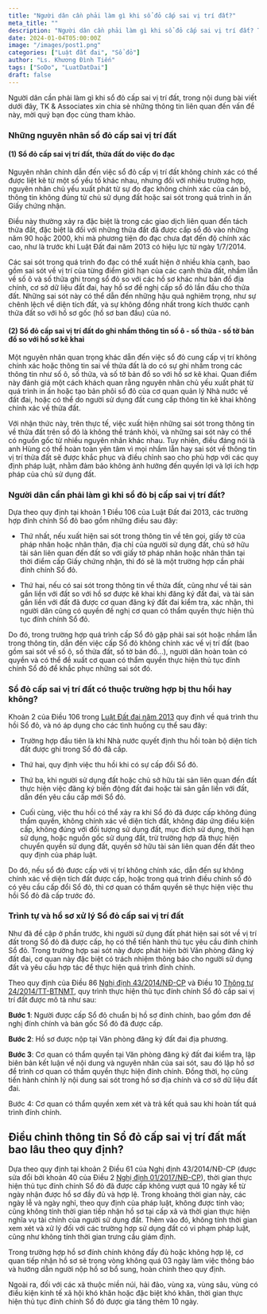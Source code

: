 ```yaml
---
title: "Người dân cần phải làm gì khi sổ đỏ cấp sai vị trí đất?"
meta_title: ""
description: "Người dân cần phải làm gì khi sổ đỏ cấp sai vị trí đất? Trong nội dung bài viết dưới đây, TK & Associates xin chia sẻ những thông tin liên quan đến vấn đề này, mời quý bạn đọc cùng tham khảo."
date: 2024-01-04T05:00:00Z
image: "/images/post1.png"
categories: ["Luật đất đai", "Sổ đỏ"]
author: "Ls. Khương Đình Tiến"
tags: ["SoDo", "LuatDatDai"]
draft: false
---
```


Người dân cần phải làm gì khi sổ đỏ cấp sai vị trí đất, trong nội dung bài viết dưới đây, TK & Associates xin chia sẻ những thông tin liên quan đến vấn đề này, mời quý bạn đọc cùng tham khảo.

### Những nguyên nhân sổ đỏ cấp sai vị trí đất
#### (1) Sổ đỏ cấp sai vị trí đất, thửa đất do việc đo đạc

Nguyên nhân chính dẫn đến việc sổ đỏ cấp vị trí đất không chính xác có thể được liệt kê từ một số yếu tố khác nhau, nhưng đối với nhiều trường hợp, nguyên nhân chủ yếu xuất phát từ sự đo đạc không chính xác của cán bộ, thông tin không đúng từ chủ sử dụng đất hoặc sai sót trong quá trình in ấn Giấy chứng nhận.

Điều này thường xảy ra đặc biệt là trong các giao dịch liên quan đến tách thửa đất, đặc biệt là đối với những thửa đất đã được cấp sổ đỏ vào những năm 90 hoặc 2000, khi mà phương tiện đo đạc chưa đạt đến độ chính xác cao, như là trước khi Luật Đất đai năm 2013 có hiệu lực từ ngày 1/7/2014.

Các sai sót trong quá trình đo đạc có thể xuất hiện ở nhiều khía cạnh, bao gồm sai sót về vị trí của từng điểm giới hạn của các cạnh thửa đất, nhầm lẫn về số ô và số thửa ghi trong sổ đỏ so với các hồ sơ khác như bản đồ địa chính, cơ sở dữ liệu đất đai, hay hồ sơ đề nghị cấp sổ đỏ lần đầu cho thửa đất. Những sai sót này có thể dẫn đến những hậu quả nghiêm trọng, như sự chênh lệch về diện tích đất, và sự không đồng nhất trong kích thước cạnh thửa đất so với hồ sơ gốc (hồ sơ ban đầu) của nó.

#### (2) Sổ đỏ cấp sai vị trí đất do ghi nhầm thông tin số ô - số thửa - số tờ bản đồ so với hồ sơ kê khai

Một nguyên nhân quan trọng khác dẫn đến việc sổ đỏ cung cấp vị trí không chính xác hoặc thông tin sai về thửa đất là do có sự ghi nhầm trong các thông tin như số ô, số thửa, và số tờ bản đồ so với hồ sơ kê khai. Quan điểm này đánh giá một cách khách quan rằng nguyên nhân chủ yếu xuất phát từ quá trình in ấn hoặc tạo bản phôi sổ đỏ của cơ quan quản lý Nhà nước về đất đai, hoặc có thể do người sử dụng đất cung cấp thông tin kê khai không chính xác về thửa đất.

Với nhận thức này, trên thực tế, việc xuất hiện những sai sót trong thông tin về thửa đất trên sổ đỏ là không thể tránh khỏi, và những sai sót này có thể có nguồn gốc từ nhiều nguyên nhân khác nhau. Tuy nhiên, điều đáng nói là anh Hùng có thể hoàn toàn yên tâm vì mọi nhầm lẫn hay sai sót về thông tin vị trí thửa đất sẽ được khắc phục và điều chỉnh sao cho phù hợp với các quy định pháp luật, nhằm đảm bảo không ảnh hưởng đến quyền lợi và lợi ích hợp pháp của chủ sử dụng đất.

### Người dân cần phải làm gì khi sổ đỏ bị cấp sai vị trí đất?
Dựa theo quy định tại khoản 1 Điều 106 của Luật Đất đai 2013, các trường hợp đính chính Sổ đỏ bao gồm những điều sau đây:

- Thứ nhất, nếu xuất hiện sai sót trong thông tin về tên gọi, giấy tờ của pháp nhân hoặc nhân thân, địa chỉ của người sử dụng đất, chủ sở hữu tài sản liên quan đến đất so với giấy tờ pháp nhân hoặc nhân thân tại thời điểm cấp Giấy chứng nhận, thì đó sẽ là một trường hợp cần phải đính chính Sổ đỏ.

- Thứ hai, nếu có sai sót trong thông tin về thửa đất, cũng như về tài sản gắn liền với đất so với hồ sơ được kê khai khi đăng ký đất đai, và tài sản gắn liền với đất đã được cơ quan đăng ký đất đai kiểm tra, xác nhận, thì người dân cũng có quyền đề nghị cơ quan có thẩm quyền thực hiện thủ tục đính chính Sổ đỏ.

Do đó, trong trường hợp quá trình cấp Sổ đỏ gặp phải sai sót hoặc nhầm lẫn trong thông tin, dẫn đến việc cấp Sổ đỏ không chính xác về vị trí đất (bao gồm sai sót về số ô, số thửa đất, số tờ bản đồ...), người dân hoàn toàn có quyền và có thể đề xuất cơ quan có thẩm quyền thực hiện thủ tục đính chính Sổ đỏ để khắc phục những sai sót đó.

### Sổ đỏ cấp sai vị trí đất có thuộc trường hợp bị thu hồi hay không?

Khoản 2 của Điều 106 trong [Luật Đất đai năm 2013](https://google.com) quy định về quá trình thu hồi Sổ đỏ, và nó áp dụng cho các tình huống cụ thể sau đây:

- Trường hợp đầu tiên là khi Nhà nước quyết định thu hồi toàn bộ diện tích đất được ghi trong Sổ đỏ đã cấp.

- Thứ hai, quy định việc thu hồi khi có sự cấp đổi Sổ đỏ.

- Thứ ba, khi người sử dụng đất hoặc chủ sở hữu tài sản liên quan đến đất thực hiện việc đăng ký biến động đất đai hoặc tài sản gắn liền với đất, dẫn đến yêu cầu cấp mới Sổ đỏ.

- Cuối cùng, việc thu hồi có thể xảy ra khi Sổ đỏ đã được cấp không đúng thẩm quyền, không chính xác về diện tích đất, không đáp ứng điều kiện cấp, không đúng với đối tượng sử dụng đất, mục đích sử dụng, thời hạn sử dụng, hoặc nguồn gốc sử dụng đất, trừ trường hợp đã thực hiện chuyển quyền sử dụng đất, quyền sở hữu tài sản liên quan đến đất theo quy định của pháp luật.

Do đó, nếu sổ đỏ được cấp với vị trí không chính xác, dẫn đến sự không chính xác về diện tích đất được cấp, hoặc trong quá trình điều chỉnh sổ đỏ có yêu cầu cấp đổi Sổ đỏ, thì cơ quan có thẩm quyền sẽ thực hiện việc thu hồi Sổ đỏ đã cấp trước đó.

### Trình tự và hồ sơ xử lý Sổ đỏ cấp sai vị trí đất 
Như đã đề cập ở phần trước, khi người sử dụng đất phát hiện sai sót về vị trí đất trong Sổ đỏ đã được cấp, họ có thể tiến hành thủ tục yêu cầu đính chính Sổ đỏ. Trong trường hợp sai sót này được phát hiện bởi Văn phòng đăng ký đất đai, cơ quan này đặc biệt có trách nhiệm thông báo cho người sử dụng đất và yêu cầu hợp tác để thực hiện quá trình đính chính.

Theo quy định của Điều 86 [Nghị định 43/2014/NĐ-CP](https://google.com) và Điều 10 [Thông tư 24/2014/TT-BTNMT](https://google.com), quy trình thực hiện thủ tục đính chính Sổ đỏ cấp sai vị trí đất được mô tả như sau:

**Bước 1**: Người được cấp Sổ đỏ chuẩn bị hồ sơ đính chính, bao gồm đơn đề nghị đính chính và bản gốc Sổ đỏ đã được cấp.

**Bước 2**: Hồ sơ được nộp tại Văn phòng đăng ký đất đai địa phương.

**Bước 3**: Cơ quan có thẩm quyền tại Văn phòng đăng ký đất đai kiểm tra, lập biên bản kết luận về nội dung và nguyên nhân của sai sót, sau đó lập hồ sơ để trình cơ quan có thẩm quyền thực hiện đính chính. Đồng thời, họ cũng tiến hành chỉnh lý nội dung sai sót trong hồ sơ địa chính và cơ sở dữ liệu đất đai.

Bước 4: Cơ quan có thẩm quyền xem xét và trả kết quả sau khi hoàn tất quá trình đính chính.

## Điều chỉnh thông tin Sổ đỏ cấp sai vị trí đất mất bao lâu theo quy định?
Dựa theo quy định tại khoản 2 Điều 61 của Nghị định 43/2014/NĐ-CP (được sửa đổi bởi khoản 40 của Điều 2 [Nghị định 01/2017/NĐ-CP](https://google.com)), thời gian thực hiện thủ tục đính chính Sổ đỏ đã được cấp không vượt quá 10 ngày kể từ ngày nhận được hồ sơ đầy đủ và hợp lệ. Trong khoảng thời gian này, các ngày lễ và ngày nghỉ, theo quy định của pháp luật, không được tính vào; cũng không tính thời gian tiếp nhận hồ sơ tại cấp xã và thời gian thực hiện nghĩa vụ tài chính của người sử dụng đất. Thêm vào đó, không tính thời gian xem xét và xử lý đối với các trường hợp sử dụng đất có vi phạm pháp luật, cũng như không tính thời gian trưng cầu giám định.

Trong trường hợp hồ sơ đính chính không đầy đủ hoặc không hợp lệ, cơ quan tiếp nhận hồ sơ sẽ trong vòng không quá 03 ngày làm việc thông báo và hướng dẫn người nộp hồ sơ bổ sung, hoàn chỉnh theo quy định.

Ngoài ra, đối với các xã thuộc miền núi, hải đảo, vùng xa, vùng sâu, vùng có điều kiện kinh tế xã hội khó khăn hoặc đặc biệt khó khăn, thời gian thực hiện thủ tục đính chính Sổ đỏ được gia tăng thêm 10 ngày.